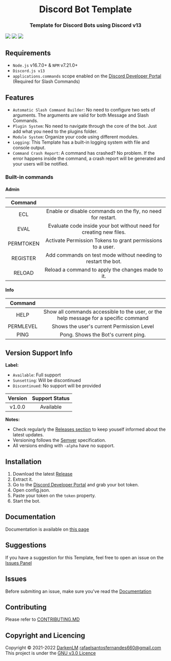 <h1 align="center"> Discord Bot Template</h1>
<h3 align="center">Template for Discord Bots using Discord v13</h3>

![](https://img.shields.io/github/issues/DarkenLM/Discord-Bot-Template?style=for-the-badge)
![](https://img.shields.io/github/stars/DarkenLM/Discord-Bot-Template?style=for-the-badge)
![](https://img.shields.io/github/license/DarkenLM/Discord-Bot-Template?style=for-the-badge)
## Requirements
- `Node.js` v16.7.0+ & `NPM` v7.21.0+
- `Discord.js v13`
- `applications.commands` scope enabled on the [Discord Developer Portal](https://discord.com/developers/applications) (Required for Slash Commands)

## Features
- `Automatic Slash Command Builder`: No need to configure two sets of arguments. The arguments are valid for both Message and Slash Commands.
- `Plugin System`: No need to navigate through the core of the bot. Just add what you need to the plugins folder.
- `Module System`: Organize your code using different modules.
- `Logging`: This Template has a built-in logging system with file and console output.
- `Command Crash Report`: A command has crashed? No problem. If the error happens inside the command, a crash report will be generated and your users will be notified.

### Built-in commands
#### **Admin**
| Command   |                                                                    |
|:---------:|:------------------------------------------------------------------:|
| ECL       | Enable or disable commands on the fly, no need for restart.        |
| EVAL      | Evaluate code inside your bot without need for creating new files. |
| PERMTOKEN | Activate Permission Tokens to grant permissions to a user.         |
| REGISTER  | Add commands on test mode without needing to restart the bot.      |
| RELOAD    | Reload a command to apply the changes made to it.                  |

#### **Info**
| Command   |                                                                                      |
|:---------:|:------------------------------------------------------------------------------------:|
| HELP      | Show all commands accessible to the user, or the help message for a specific command |
| PERMLEVEL | Shows the user's current Permission Level                                            |
| PING      | Pong. Shows the Bot's current ping.                                                  |

## Version Support Info
**Label:**
- `Available`: Full support
- `Sunsetting`: Will be discontinued
- `Discontinued`: No support will be provided

| Version | Support Status |
|:-------:|:--------------:|
| v1.0.0  | Available      |

**Notes:**
- Check regularly the [Releases section]() to keep youself informed about the latest updates.
- Versioning follows the [Semver](https://semver.org/) specification.
- All versions ending with `-alpha` have no support.

## Installation
1. Download the latest [Release]()
2. Extract it.
3. Go to the [Discord Developer Portal](https://discord.com/developers/applications) and grab your bot token.
4. Open config.json.
5. Paste your token on the `token` property.
6. Start the bot.

## Documentation
Documentation is available on [this page](./docs/index.md)

## Suggestions
If you have a suggestion for this Template, feel free to open an issue on the [Issues Panel]()

## Issues
Before submiting an issue, make sure you've read the [Documentation](./docs/index.md)

## Contributing
Please refer to [CONTRIBUTING.MD](./CONTRIBUTING.MD)

## Copyright and Licencing
Copyright © 2021-2022 [DarkenLM](https://github.com/DarkenLM) rafaelsantosfernandes660@gmail.com  
This project is under the [GNU v3.0 Licence](./LICENSE)